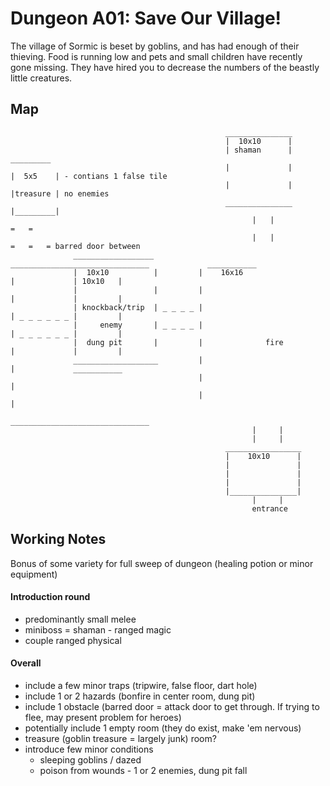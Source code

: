 # Dungeon A01: Save Our Village!

The village of Sormic is beset by goblins, and has had enough of their thieving.
Food is running low and pets and small children have recently gone missing.
They have hired you to decrease the numbers of the beastly little creatures.

## Map

```text
                                                _______________
                                                |  10x10      |
                                                | shaman      |                        _________
                                                |             |                       |  5x5    | - contians 1 false tile
                                                |             |                       |treasure | no enemies
                                                _______________                       |_________|
                                                      |   |                             =   =
                                                      |   |                             =   =   = barred door between
              __________________          _______________________________             ___________
              |  10x10          |         |    16x16                    |             | 10x10   |
              |                 |         |                             |             |         |
              | knockback/trip  | _ _ _ _ |                             | _ _ _ _ _ _ |         |
              |     enemy       | _ _ _ _ |                             | _ _ _ _ _ _ |         |
              |  dung pit       |         |              fire           |             |         |
              ___________________         |                             |             ___________
                                          |                             |
                                          |                             |
                                          _______________________________
                                                      |     |
                                                      |     |
                                                _________________
                                                |    10x10      |
                                                |               |
                                                |               |
                                                |               |
                                                |_______________|
                                                      |     |
                                                      entrance
```

## Working Notes

Bonus of some variety for full sweep of dungeon (healing potion or minor equipment)

#### Introduction round
- predominantly small melee
- miniboss = shaman - ranged magic
- couple ranged physical

#### Overall
- include a few minor traps (tripwire, false floor, dart hole)
- include 1 or 2 hazards (bonfire in center room, dung pit)
- include 1 obstacle (barred door = attack door to get through.  If trying to flee, may present problem for heroes)
- potentially include 1 empty room (they do exist, make 'em nervous)
- treasure (goblin treasure = largely junk) room?
- introduce few minor conditions
  - sleeping goblins / dazed
  - poison from wounds - 1 or 2 enemies, dung pit fall


